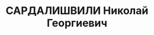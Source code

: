 ---
title: САРДАЛИШВИЛИ Николай Георгиевич
description: 'Род. в 1906. Род занятий: до ареста ветеринарный врач 47 Грузинского
  артиллерийского полка.

  Осужден Тройкой при НКВД ГССР 09.11.1937. Мера наказания: расстрел с конфискацией
  личного имущества. Дата расстрела: 11.11.1937'
---